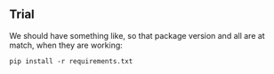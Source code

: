 Trial
-----

We should have something like, so that package version and all are at match, when they are working:
```
pip install -r requirements.txt
```
